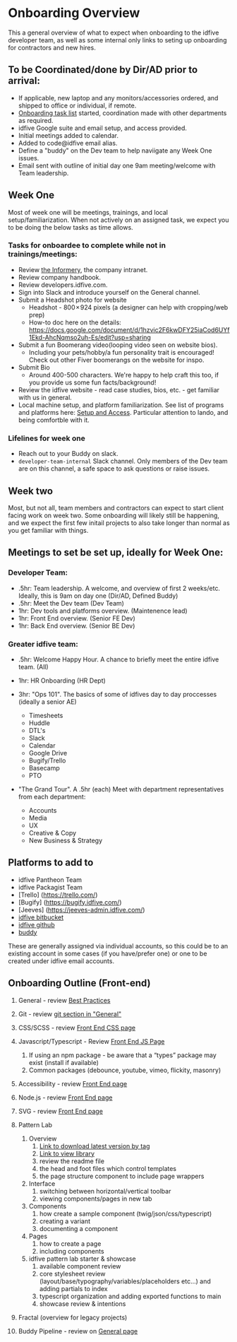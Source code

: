 # Onboarding Overview

This a general overview of what to expect when onboarding to the idfive developer team, as well as some internal only links to seting up onboarding for contractors and new hires.

## To be Coordinated/done by Dir/AD prior to arrival:

- If applicable, new laptop and any monitors/accessories ordered, and shipped to office or individual, if remote.
- [Onboarding task list](https://docs.google.com/spreadsheets/d/1WS8v-DOgwvBlTQk7fJz7gUIyLUuGRfQnip0H3a3_pB0/edit#gid=1797500887) started, coordination made with other departments as required.
- idfive Google suite and email setup, and access provided.
- Initial meetings added to calendar.
- Added to code@idfive email alias.
- Define a "buddy" on the Dev team to help naviigate any Week One issues.
- Email sent with outline of initial day one 9am meeting/welcome with Team leadership.

## Week One

Most of week one will be meetings, trainings, and local setup/familiarization. When not actively on an assigned task, we expect you to be doing the below tasks as time allows.

### Tasks for onboardee to complete while not in trainings/meetings:

- Review [the Informery](https://sites.google.com/idfive.com/informery/home), the company intranet.
- Review company handbook.
- Review developers.idfive.com.
- Sign into Slack and introduce yourself on the General channel.
- Submit a Headshot photo for website
  - Headshot - 800 × 924 pixels (a designer can help with cropping/web prep)
  - How-to doc here on the details: https://docs.google.com/document/d/1hzvic2F6kwDFY25iaCod6UYf1Ekd-AhcNqmso2uh-Es/edit?usp=sharing
- Submit a fun Boomerang video(looping video seen on website bios).
  - Including your pets/hobby/a fun personality trait is encouraged! Check out other Fiver boomerangs on the website for inspo.
- Submit Bio
  - Around 400-500 characters. We're happy to help craft this too, if you provide us some fun facts/background!
- Review the idfive website - read case studies, bios, etc. - get familiar with us in general.
- Local machine setup, and platform familiarization. See list of programs and platforms here: [Setup and Access](/docs/general/onboarding/local_setup.md). Particular attention to lando, and being comfortble with it.

### Lifelines for week one

- Reach out to your Buddy on slack.
- `developer-team-internal` Slack channel. Only members of the Dev team are on this channel, a safe space to ask questions or raise issues.

## Week two

Most, but not all, team members and contractors can expect to start client facing work on week two. Some onboarding will likely still be happening, and we expect the first few initail projects to also take longer than normal as you get familiar with things.

## Meetings to set be set up, ideally for Week One:

### Developer Team:

- .5hr: Team leadership. A welcome, and overview of first 2 weeks/etc. Ideally, this is 9am on day one (Dir/AD, Defined Buddy)
- .5hr: Meet the Dev team (Dev Team)
- 1hr: Dev tools and platforms overview. (Maintenence lead)
- 1hr: Front End overview. (Senior FE Dev)
- 1hr: Back End overview. (Senior BE Dev)

### Greater idfive team:

- .5hr: Welcome Happy Hour. A chance to briefly meet the entire idfive team. (All)
- 1hr: HR Onboarding (HR Dept)
- 3hr: "Ops 101". The basics of some of idfives day to day proccesses (ideally a senior AE)

  - Timesheets
  - Huddle
  - DTL's
  - Slack
  - Calendar
  - Google Drive
  - Bugify/Trello
  - Basecamp
  - PTO

- "The Grand Tour". A .5hr (each) Meet with department representatives from each department:

  - Accounts
  - Media
  - UX
  - Creative & Copy
  - New Business & Strategy

## Platforms to add to

- idfive Pantheon Team
- idfive Packagist Team
- [Trello] (https://trello.com/)
- [Bugify] (https://bugify.idfive.com/)
- [Jeeves] (https://jeeves-admin.idfive.com/)
- [idfive bitbucket](https://bitbucket.org/)
- [idfive github](https://github.com/idfive)
- [buddy](https://app.buddy.works/idfive)

These are generally assigned via individual accounts, so this could be to an existing account in some cases (if you have/prefer one) or one to be created under idfive email accounts.

## Onboarding Outline (Front-end)

1. General - review [Best Practices](/docs/general/best-practices)
2. Git - review [git section in "General"](/docs/general/git/standards)
3. CSS/SCSS - review [Front End CSS page](/docs/front-end/css)
4. Javascript/Typescript - Review [Front End JS Page](/docs/front-end/javascript-typescript)
   1. If using an npm package - be aware that a “types” package may exist (install if available)
   2. Common packages (debounce, youtube, vimeo, flickity, masonry)
5. Accessibility - review [Front End page](/docs/front-end/accessibility)
6. Node.js - review [Front End page](/docs/front-end/node)
7. SVG - review [Front End page](/docs/front-end/images-svg-icons)

8. Pattern Lab

   1. Overview
      1. [Link to download latest version by tag](https://bitbucket.org/idfivellc/idfive-pattern-lab-starter/downloads/?tab=tags)
      2. [Link to view library](https://staging2.idfive.com/idfive-pattern-lab-starter/public/?p=pages-welcome)
      3. review the readme file
      4. the head and foot files which control templates
      5. the page structure component to include page wrappers
   2. Interface
      1. switching between horizontal/vertical toolbar
      2. viewing components/pages in new tab
   3. Components
      1. how create a sample component (twig/json/css/typescript)
      2. creating a variant
      3. documenting a component
   4. Pages
      1. how to create a page
      2. including components
   5. idfive pattern lab starter & showcase
      1. available component review
      2. core stylesheet review (layout/base/typography/variables/placeholders etc…) and adding partials to index
      3. typescript organization and adding exported functions to main
      4. showcase review & intentions

9. Fractal (overview for legacy projects)
10. Buddy Pipeline - review on [General page](/docs/general/documentation/buddy-pipeline)

